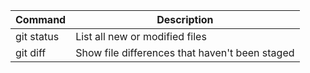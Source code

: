 | Command    | Description                                    |
| ---------- | ---------------------------------------------- |
| git status | List all new or modified files                 |
| git diff   | Show file differences that haven't been staged |
